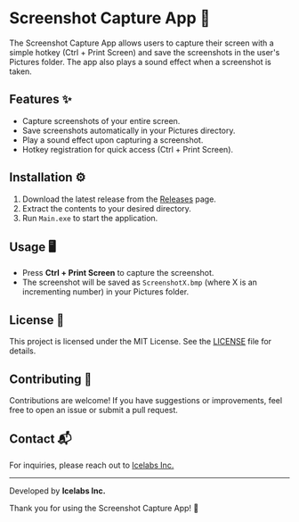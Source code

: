 # Screenshot Capture App 📸

The Screenshot Capture App allows users to capture their screen with a simple hotkey (Ctrl + Print Screen) and save the screenshots in the user's Pictures folder. The app also plays a sound effect when a screenshot is taken.

## Features ✨

- Capture screenshots of your entire screen.
- Save screenshots automatically in your Pictures directory.
- Play a sound effect upon capturing a screenshot.
- Hotkey registration for quick access (Ctrl + Print Screen).

## Installation ⚙️

1. Download the latest release from the [Releases](https://github.com/yourusername/Screenshot-Capture/releases) page.
2. Extract the contents to your desired directory.
3. Run `Main.exe` to start the application.

## Usage 🖥️

- Press **Ctrl + Print Screen** to capture the screenshot.
- The screenshot will be saved as `ScreenshotX.bmp` (where X is an incrementing number) in your Pictures folder.

## License 📜

This project is licensed under the MIT License. See the [LICENSE](LICENSE) file for details.

## Contributing 🤝

Contributions are welcome! If you have suggestions or improvements, feel free to open an issue or submit a pull request.

## Contact 📬

For inquiries, please reach out to [Icelabs Inc.](mailto:team@icelabs.ai)

---


Developed by **Icelabs Inc.** 

Thank you for using the Screenshot Capture App! 🎉
